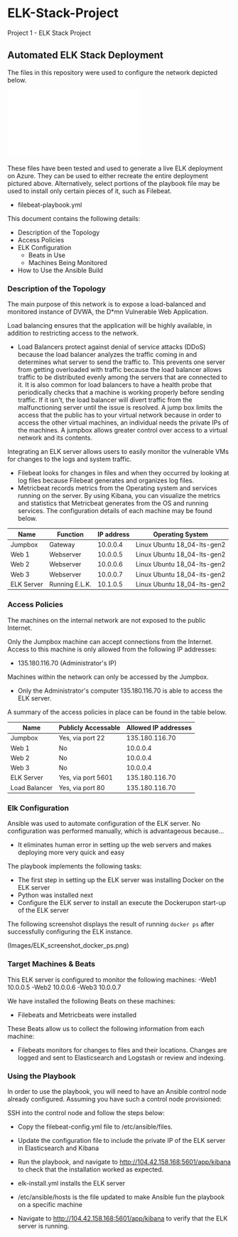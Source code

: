 # ELK-Stack-Project
Project 1 - ELK Stack Project

## Automated ELK Stack Deployment

The files in this repository were used to configure the network depicted below.

![](/Diagrams/ELK_diagram.pdf)

These files have been tested and used to generate a live ELK deployment on Azure. They can be used to either recreate the entire deployment pictured above. Alternatively, select portions of the playbook file may be used to install only certain pieces of it, such as Filebeat.

  - filebeat-playbook.yml

This document contains the following details:
- Description of the Topology
- Access Policies
- ELK Configuration
  - Beats in Use
  - Machines Being Monitored
- How to Use the Ansible Build


### Description of the Topology

The main purpose of this network is to expose a load-balanced and monitored instance of DVWA, the D*mn Vulnerable Web Application.

Load balancing ensures that the application will be highly available, in addition to restricting access to the network.
- Load Balancers protect against denial of service attacks (DDoS) because the load balancer analyzes the traffic coming in and determines 
what server to send the traffic to. This prevents one server from getting overloaded with traffic because the load balancer allows traffic 
to be distributed evenly among the servers that are connected to it. It is also common for load balancers to have a health probe that 
periodically checks that a machine is working properly before sending traffic. If it isn't, the load balancer will divert traffic from the 
malfunctioning server until the issue is resolved. A jump box limits the access that the public has to your virtual network because in order 
to access the other virtual machines, an individual needs the private IPs of the machines. A jumpbox allows greater control over access to 
a virtual network and its contents.

Integrating an ELK server allows users to easily monitor the vulnerable VMs for changes to the logs and system traffic.
- Filebeat looks for changes in files and when they occurred by looking at log files because Filebeat generates and organizes log files.
-  Metricbeat records metrics from the Operating system and services running on the server. By using Kibana, you can 
visualize the metrics and statistics that Metricbeat generates from the OS and running services.
The configuration details of each machine may be found below.

| Name       | Function       | IP address | Operating System            |
|------------|----------------|------------|-----------------------------|
| Jumpbox    | Gateway        | 10.0.0.4   | Linux Ubuntu 18_04-lts-gen2 |
| Web 1      | Webserver      | 10.0.0.5   | Linux Ubuntu 18_04-lts-gen2 |
| Web 2      | Webserver      | 10.0.0.6   | Linux Ubuntu 18_04-lts-gen2 |
| Web 3      | Webserver      | 10.0.0.7   | Linux Ubuntu 18_04-its-gen2 |
| ELK Server | Running E.L.K. | 10.1.0.5   | Linux Ubuntu 18_04-lts-gen2 |

### Access Policies

The machines on the internal network are not exposed to the public Internet. 

Only the Jumpbox machine can accept connections from the Internet. Access to this machine is only allowed from the following IP addresses:
- 135.180.116.70 (Administrator's IP)

Machines within the network can only be accessed by the Jumpbox.
- Only the Administrator's computer 135.180.116.70 is able to access the ELK server.

A summary of the access policies in place can be found in the table below.

| Name          | Publicly Accessable | Allowed IP addresses |
|---------------|---------------------|----------------------|
| Jumpbox       | Yes, via port 22    | 135.180.116.70       |
| Web 1         | No                  | 10.0.0.4             |
| Web 2         | No                  | 10.0.0.4             |
| Web 3         | No                  | 10.0.0.4             |
| ELK Server    | Yes, via port 5601  | 135.180.116.70       |
| Load Balancer | Yes, via port 80    | 135.180.116.70       |

### Elk Configuration

Ansible was used to automate configuration of the ELK server. No configuration was performed manually, which is advantageous because...
- It eliminates human error in setting up the web servers and makes deploying more very quick and easy

The playbook implements the following tasks:
- The first step in setting up the ELK server was installing Docker on the ELK server
- Python was installed next
- Configure the ELK server to install an execute the Dockerupon start-up of the ELK server

The following screenshot displays the result of running `docker ps` after successfully configuring the ELK instance.

(Images/ELK_screenshot_docker_ps.png)

### Target Machines & Beats
This ELK server is configured to monitor the following machines:
-Web1 10.0.0.5
-Web2 10.0.0.6
-Web3 10.0.0.7

We have installed the following Beats on these machines:
- Filebeats and Metricbeats were installed 

These Beats allow us to collect the following information from each machine:
- Filebeats monitors for changes to files and their locations. Changes are logged and sent to Elasticsearch and Logstash or review and indexing.

### Using the Playbook
In order to use the playbook, you will need to have an Ansible control node already configured. Assuming you have such a control node provisioned: 

SSH into the control node and follow the steps below:
- Copy the filebeat-config.yml file to /etc/ansible/files.
- Update the configuration file to include the private IP of the ELK server in Elasticsearch and Kibana
- Run the playbook, and navigate to http://104.42.158.168:5601/app/kibana to check that the installation worked as expected.


- elk-install.yml installs the ELK server
- /etc/ansible/hosts is the file updated to make Ansible fun the playbook on a specific machine
- Navigate to http://104.42.158.168:5601/app/kibana to verify that the ELK server is running.

